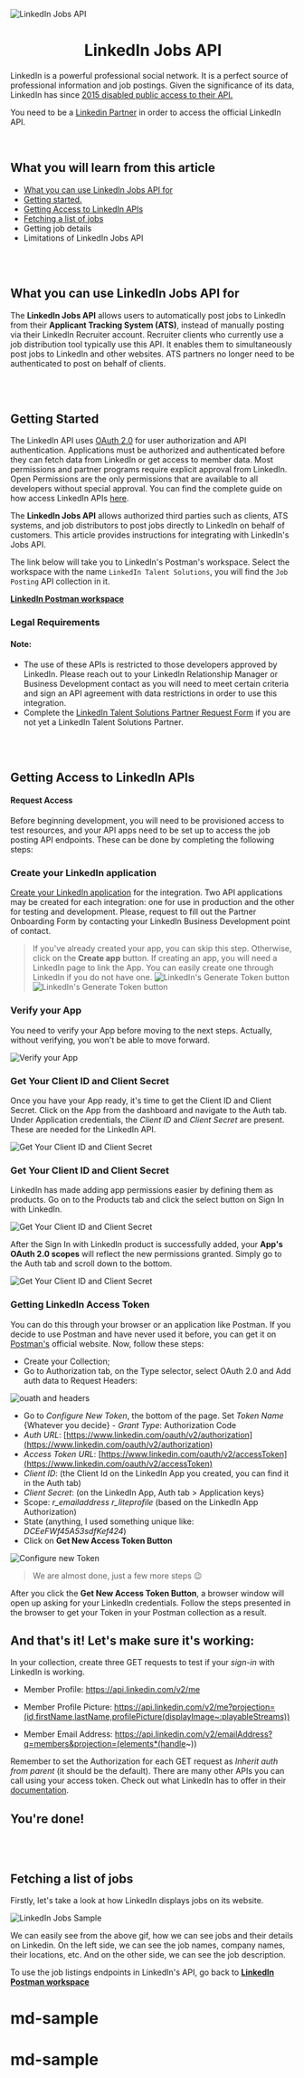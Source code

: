 ![LinkedIn Jobs API](./linkedin-api.png)

# <center>  LinkedIn Jobs API </center>

LinkedIn is a powerful professional social network. It is a perfect source of professional information and job postings.
Given the significance of its data, LinkedIn has since
<a href="https://developer.linkedin.com/blog/posts/2015/todays-changes" target="_blank">
    2015 disabled public access to their API.
</a>

 You need to be a [Linkedin Partner](#legal-requirements) in order to access the official LinkedIn API.

<br/>

## What you will learn from this article

- [What you can use LinkedIn Jobs API for](#what-you-can-use-linkedin-jobs-api-for)
- [Getting started.](#getting-started)
- [Getting Access to LinkedIn APIs](#getting-access-to-linkedin-apis)
- [Fetching a list of jobs](#fetching-a-list-of-jobs)
- Getting job details
- Limitations of LinkedIn Jobs API

<br/>
<br/>


## What you can use LinkedIn Jobs API for
The **LinkedIn Jobs API** allows users to automatically post jobs to LinkedIn from their **Applicant Tracking System (ATS)**, instead of manually posting via their LinkedIn Recruiter account. Recruiter clients who currently use a job distribution tool typically use this API.
It enables them to simultaneously post jobs to LinkedIn and other websites.
ATS partners no longer need to be authenticated to post on behalf of clients.


<br/>
<br/>

## Getting Started


The LinkedIn API uses [OAuth 2.0](https://oauth.net/2) for user authorization and API authentication. Applications must be authorized and authenticated before they can fetch data from LinkedIn or get access to member data. Most permissions and partner programs require explicit approval from LinkedIn. Open Permissions are the only permissions that are available to all developers without special approval. You can find the complete guide on how access LinkedIn APIs [here](https://docs.microsoft.com/en-us/linkedin/shared/authentication/getting-access?view=li-lms-2022-07).

The **LinkedIn Jobs API** allows authorized third parties such as clients, ATS systems, and job distributors to post jobs directly to LinkedIn on behalf of customers. This article provides instructions for integrating with LinkedIn's Jobs API.

The link below will take you to LinkedIn's Postman's workspace. Select the workspace with the name  `LinkedIn Talent Solutions`, you will find the `Job Posting` API collection in it.

[**LinkedIn Postman workspace**](https://www.postman.com/linkedin-developer-apis?tab=workspaces)

### Legal Requirements

#### Note:
- The use of these APIs is restricted to those developers approved by LinkedIn. Please reach out to your LinkedIn Relationship Manager or Business Development contact as you will need to meet certain criteria and sign an API agreement with data restrictions in order to use this integration.
- Complete the [LinkedIn Talent Solutions Partner Request Form](https://business.linkedin.com/talent-solutions/ats-partners/partner-application) if you are not yet a LinkedIn Talent Solutions Partner.

<br/>
<br/>

## Getting Access to LinkedIn APIs

#### Request Access

Before beginning development, you will need to be provisioned access to test resources, and your API apps need to be set up to access the job posting API endpoints. These can be done by completing the following steps:

 ### Create your LinkedIn application

[Create your LinkedIn application](https://www.linkedin.com/developer/apps) for the integration. Two API applications may be created for each integration: one for use in production and the other for testing and development. Please, request to fill out the Partner Onboarding Form by contacting your LinkedIn Business Development point of contact.

> If you've already created your app, you can skip this step. Otherwise, click on the **Create app** button. If creating an app, you will need a LinkedIn page to link the App. You can easily create one through LinkedIn if you do not have one.
![LinkedIn's Generate Token button](./create_app_btn.png)
![LinkedIn's Generate Token button](./create_app_form.png)

 ### Verify your App

You need to verify your App before moving to the next steps. Actually, without verifying, you won't be able to move forward.

![Verify your App](./verify_app.png)


### Get Your Client ID and Client Secret

Once you have your App ready, it's time to get the Client ID and Client Secret. Click on the App from the dashboard and navigate to the Auth tab. Under Application credentials, the *Client ID* and *Client Secret* are present. These are needed for the LinkedIn API.

![Get Your Client ID and Client Secret](./clientid.png)

### Get Your Client ID and Client Secret

LinkedIn has made adding app permissions easier by defining them as products. Go on to the Products tab and click the select button on Sign In with LinkedIn.

![Get Your Client ID and Client Secret](./enable_signin.png)


After the Sign In with LinkedIn product is successfully added, your **App's OAuth 2.0 scopes** will reflect the new permissions granted. Simply go to the Auth tab and scroll down to the bottom.

![Get Your Client ID and Client Secret](./0auth_creds.png)


### Getting LinkedIn Access Token

You can do this through your browser or an application like Postman. If you decide to use Postman and have never used it before, you can get it on [Postman's](https://postman.com) official website. Now, follow these steps:

- Create your Collection;
- Go to Authorization tab, on the Type selector, select OAuth 2.0 and Add auth data to Request Headers:

![ouath and headers](./give_auth.png)

- Go to *Configure New Token*, the bottom of the page. Set *Token Name* {Whatever you decide} - *Grant Type*: Authorization Code
- *Auth URL*: [https://www.linkedin.com/oauth/v2/authorization](https://www.linkedin.com/oauth/v2/authorization)
- *Access Token URL*: [https://www.linkedin.com/oauth/v2/accessToken](https://www.linkedin.com/oauth/v2/accessToken)
- *Client ID*: (the Client Id on the LinkedIn App you created, you can find it in the Auth tab)
- *Client Secret*: (on the LinkedIn App, Auth tab > Application keys}
- Scope: *r_emailaddress* *r_liteprofile* (based on the LinkedIn App Authorization)
- State (anything, I used something unique like: *DCEeFWf45A53sdfKef424*)
- Click on **Get New Access Token Button**

![Configure new Token](./config_auth_token.png)


> We are almost done, just a few more steps 😉

After you click the **Get New Access Token Button**, a browser window will open up asking for your LinkedIn credentials. Follow the steps presented in the browser to get your Token in your Postman collection as a result.


## And that's it! Let's make sure it's working:

In your collection, create three GET requests to test if your *sign-in* with LinkedIn is working.

- Member Profile: https://api.linkedin.com/v2/me

- Member Profile Picture: https://api.linkedin.com/v2/me?projection=(id,firstName,lastName,profilePicture(displayImage~:playableStreams))

- Member Email Address: https://api.linkedin.com/v2/emailAddress?q=members&projection=(elements*(handle~))

Remember to set the Authorization for each GET request as *Inherit auth from parent* (it should be the default). There are many other APIs you can call using your access token. Check out what LinkedIn has to offer in their [documentation](https://docs.microsoft.com/en-us/linkedin/shared/integrations/people/profile-api).

## You're done!

<br/>
<br/>

## Fetching a list of jobs

Firstly, let's take a look at how LinkedIn displays jobs on its website.

![LinkedIn Jobs Sample](./jobs_ss.gif)

We can easily see from the above gif, how we can see jobs and their details on Linkedin. On the left side, we can see the job names, company names, their locations, etc. And on the other side, we can see the job description.


To use the job listings endpoints in LinkedIn's API, go back to [**LinkedIn Postman workspace**](https://www.postman.com/linkedin-developer-apis?tab=workspaces)

# md-sample
# md-sample
